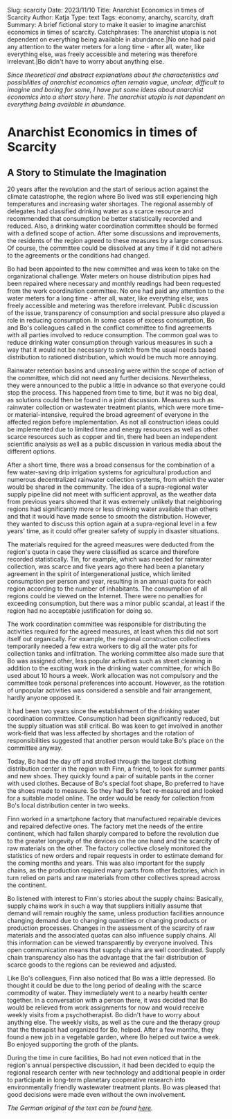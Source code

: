Slug: scarcity
Date: 2023/11/10
Title: Anarchist Economics in times of Scarcity
Author: Katja
Type: text
Tags: economy, anarchy, scarcity, draft
Summary: A brief fictional story to make it easier to imagine anarchist economics in times of scarcity.
Catchphrases: The anarchist utopia is not dependent on everything being available in abundance.|No one had paid any attention to the water meters for a long time - after all, water, like everything else, was freely accessible and metering was therefore irrelevant.|Bo didn't have to worry about anything else.


*Since theoretical and abstract explanations about the characteristics and possibilities of anarchist economics often remain vague, unclear, difficult to imagine and boring for some, I have put some ideas about anarchist economics into a short story here. The anarchist utopia is not dependent on everything being available in abundance.*

# Anarchist Economics in times of Scarcity

## A Story to Stimulate the Imagination

20 years after the revolution and the start of serious action against the climate catastrophe, the region where Bo lived was still experiencing high temperatures and increasing water shortages.
The regional assembly of delegates had classified drinking water as a scarce resource and recommended that consumption be better statistically recorded and reduced.
Also, a drinking water coordination committee should be formed with a defined scope of action.
After some discussions and improvements, the residents of the region agreed to these measures by a large consensus.
Of course, the committee could be dissolved at any time if it did not adhere to the agreements or the conditions had changed.

Bo had been appointed to the new committee and was keen to take on the organizational challenge.
Water meters on house distribution pipes had been repaired where necessary and monthly readings had been requested from the work coordination committee.
No one had paid any attention to the water meters for a long time - after all, water, like everything else, was freely accessible and metering was therefore irrelevant.
Public discussion of the issue, transparency of consumption and social pressure also played a role in reducing consumption.
In some cases of excess consumption, Bo and Bo's colleagues called in the conflict committee to find agreements with all parties involved to reduce consumption.
The common goal was to reduce drinking water consumption through various measures in such a way that it would not be necessary to switch from the usual needs based
distribution to rationed distribution, which would be much more annoying.

Rainwater retention basins and unsealing were within the scope of action of the committee, which did not need any further decisions.
Nevertheless, they were announced to the public a little in advance so that everyone could stop the process.
This happened from time to time, but it was no big deal, as solutions could then be found in a joint discussion.
Measures such as rainwater collection or wastewater treatment plants, which were more time- or material-intensive, required the broad agreement of everyone in the affected region before implementation.
As not all construction ideas could be implemented due to limited time and energy resources as well as other scarce resources such as copper and tin,
there had been an independent scientific analysis as well as a public discussion in various media about the different options.

After a short time, there was a broad consensus for the combination of a few water-saving drip irrigation systems for agricultural production and numerous decentralized rainwater collection systems,
from which the water would be shared in the community.
The idea of a supra-regional water supply pipeline did not meet with sufficient approval, as the weather data from previous years showed that it was extremely unlikely
that neighboring regions had significantly more or less drinking water available than others and that it would have made sense to smooth the distribution.
However, they wanted to discuss this option again at a supra-regional level in a few years' time, as it could offer greater safety of supply in disaster situations.

The materials required for the agreed measures were deducted from the region's quota in case they were classified as scarce and therefore recorded statistically.
Tin, for example, which was needed for rainwater collection, was scarce and five years ago there had been a planetary agreement in the spirit of intergenerational justice,
which limited consumption per person and year, resulting in an annual quota for each region according to the number of inhabitants.
The consumption of all regions could be viewed on the Internet.
There were no penalties for exceeding consumption, but there was a minor public scandal, at least if the region had no acceptable justification for doing so.

The work coordination committee was responsible for distributing the activities required for the agreed measures, at least when this did not sort itself out organically.
For example, the regional construction collectives temporarily needed a few extra workers to dig all the water pits for collection tanks and infiltration.
The working committee also made sure that Bo was assigned other, less popular activities such as street cleaning in addition to the exciting work in the drinking water committee,
for which Bo used about 10 hours a week. Work allocation was not compulsory and the committee took personal preferences into account.
However, as the rotation of unpopular activities was considered a sensible and fair arrangement, hardly anyone opposed it.

It had been two years since the establishment of the drinking water coordination committee.
Consumption had been significantly reduced, but the supply situation was still critical.
Bo was keen to get involved in another work-field that was less affected by shortages and the rotation of responsibilities suggested that another person would take Bo's place on the committee anyway.

Today, Bo had the day off and strolled through the largest clothing distribution center in the region with Finn, a friend, to look for summer pants and new shoes.
They quickly found a pair of suitable pants in the corner with used clothes.
Because of Bo's special foot shape, Bo preferred to have the shoes made to measure.
So they had Bo's feet re-measured and looked for a suitable model online.
The order would be ready for collection from Bo's local distribution center in two weeks.

Finn worked in a smartphone factory that manufactured repairable devices and repaired defective ones.
The factory met the needs of the entire continent, which had fallen sharply compared to before the revolution due to the greater longevity of the devices on the one hand and the scarcity of raw materials on the other.
The factory collective closely monitored the statistics of new orders and repair requests in order to estimate demand for the coming months and years.
This was also important for the supply chains, as the production required many parts from other factories, which in turn relied on parts and raw materials from other collectives spread across the continent.

Bo listened with interest to Finn's stories about the supply chains:
Basically, supply chains work in such a way that suppliers initially assume that demand will remain roughly the same,
unless production facilities announce changing demand due to changing quantities or changing products or production processes.
Changes in the assessment of the scarcity of raw materials and the associated quotas can also influence supply chains.
All this information can be viewed transparently by everyone involved. This open communication means that supply chains are well coordinated.
Supply chain transparency also has the advantage that the fair distribution of scarce goods to the regions can be reviewed and adjusted.

Like Bo's colleagues, Finn also noticed that Bo was a little depressed.
Bo thought it could be due to the long period of dealing with the scarce commodity of water.
They immediately went to a nearby health center together.
In a conversation with a person there, it was decided that Bo would be relieved from work assignments for now and would receive weekly visits from a psychotherapist.
Bo didn't have to worry about anything else. The weekly visits, as well as the cure and the therapy group that the therapist had organized for Bo, helped.
After a few months, they found a new job in a vegetable garden, where Bo helped out twice a week. Bo enjoyed supporting the groth of the plants.

During the time in cure facilities, Bo had not even noticed that in the region's annual perspective discussion,
it had been decided to equip the regional research center with new technology and additional people in order to
participate in long-term planetary cooperative research into environmentally friendly wastewater treatment plants.
Bo was pleased that good decisions were made even without the own involvement.

*The German original of the text can be found [here](/texte/knappheit/).*
